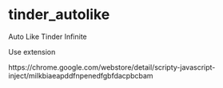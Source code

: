 # tinder_autolike
Auto Like Tinder Infinite 
<p>Use extension<p>
https://chrome.google.com/webstore/detail/scripty-javascript-inject/milkbiaeapddfnpenedfgbfdacpbcbam
